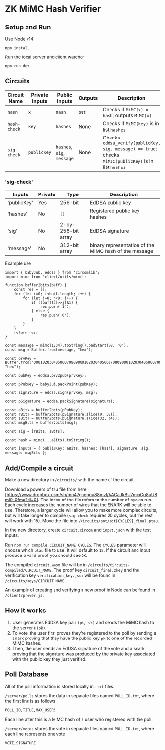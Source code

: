 # ZK MiMC Hash Verifier

## Setup and Run
Use Node v14
```
npm install
```

Run the local server and client watcher
```
npm run dev
```

## Circuits
| Circuit Name | Private Inputs | Public Inputs | Outputs | Description |
| ------------ | -------------- | ------------- | ------- | ----------- |
| `hash`       | `x` | `hash` | `out` | Checks if `MiMC(x) = hash`; outputs `MiMC(x)` |
| `hash-check` | `key` | `hashes` | None | Checks if `MiMC(key)` is in list `hashes` |
| `sig-check`  | `publicKey` | `hashes`, `sig`, `message` | None | Checks `eddsa_verify(publicKey, sig, message) == true`; checks `MiMIC(publicKey)` is in list `hashes` |

### 'sig-check'
| Inputs | Private | Type | Description |
| ------ | ------- | ---- | ----------- |
| 'publicKey' | Yes | 256-bit | EdDSA public key |
| 'hashes' | No | `[]` | Registered public key hashes |
| 'sig' | No | 2-by-256-bit array | EdDSA signature |
| 'message' | No | 312-bit array | binary representation of the MiMC hash of the message |


Example use
```
import { babyJub, eddsa } from 'circomlib';
import mimc from 'client/utils/mimc';

function buffer2bits(buff) {
    const res = [];
    for (let i=0; i<buff.length; i++) {
        for (let j=0; j<8; j++) {
            if ((buff[i]>>j)&1) {
                res.push('1');
            } else {
                res.push('0');
            }
        }
    }
    return res;
}

const message = mimc(1234).toString().padStart(78, '0');
const msg = Buffer.from(message, "hex");

const prvKey = Buffer.from("0001020304050607080900010203040506070809000102030405060708090001", "hex");

const pubKey = eddsa.prv2pub(prvKey);

const pPubKey = babyJub.packPoint(pubKey);

const signature = eddsa.sign(prvKey, msg);

const pSignature = eddsa.packSignature(signature);

const aBits = buffer2bits(pPubKey);
const rBits = buffer2bits(pSignature.slice(0, 32));
const sBits = buffer2bits(pSignature.slice(32, 64));
const msgBits = buffer2bits(msg);

const sig = [rBits, sBits];

const hash = mimc(...aBits).toString();

const inputs = { publicKey: aBits, hashes: [hash], signature: sig, message: msgBits };
 ```

## Add/Compile a circuit
Make a new directory in `/circuits/` with the name of the circuit.

Download a powers of tau file from here [https://www.dropbox.com/sh/mn47gnepqu88mzl/AACaJkBU7mmCq8uU8ml0-0fma?dl=0]. The index of the file refers to the number of cycles run. Each cycle increases the number of wires that the SNARK will be able to use. Therefore, a larger cycle will allow you to make more complex circuits, but will take longer to compile (`sig-check` requires 20 cycles, but the rest will work with 15). Move the file into `/circuits/pot/pot[CYCLES]_final.ptau`.

In the new directory, create `circuit.circom` and `input.json` with the test inputs.

Run `npm run compile CIRCUIT_NAME CYCLES`.
The `CYCLES` parameter will choose which `ptau` file to use. It will default to `15`.
If the circuit and input produce a valid proof you should see `OK`.

The compiled `circuit.wasm` file will be in `/circuits/circuits-compiled/CIRCUIT_NAME`.
The proof key `circuit_final.zkey` and the verification key `verification_key.json` will be found in `/circuits/keys/CIRCUIT_NAME`.

An example of creating and verifying a new proof in Node can be found in `/client/prover.js`.


## How it works
1. User generates EdDSA key pair `(pk, sk)` and sends the MiMC hash to the server `H(pk)`.
2. To vote, the user first proves they're registered to the poll by sending a snark proving that they have the public key `pk` to one of the recorded MiMC hashes.
3. Then, the user sends an EdDSA signature of the vote and a snark proving that the signature was produced by the private key associated with the public key they just verified.

## Poll Database
All of the poll information is stored locally in `.txt` files.

`/server/polls` stores the data in separate files named `POLL_ID.txt`, where the first line is as follows
```
POLL_ID,TITLE,MAX_USERS
```

Each line after this is a MiMC hash of a user who registered with the poll.

`/server/votes` stores the vote in separate files named `POLL_ID.txt`, where each line represents one vote
```
VOTE,SIGNATURE
```

